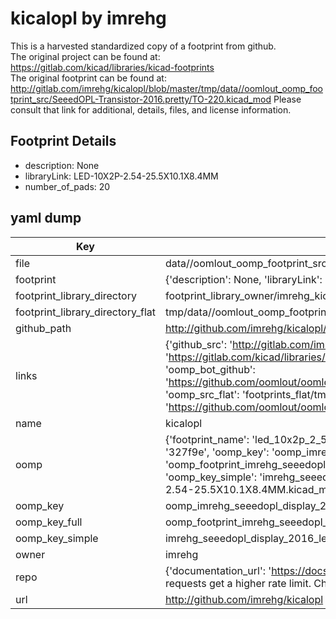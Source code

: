 # kicalopl by imrehg  
This is a harvested standardized copy of a footprint from github.  
The original project can be found at:  
https://gitlab.com/kicad/libraries/kicad-footprints  
The original footprint can be found at:
http://gitlab.com/imrehg/kicalopl/blob/master/tmp/data//oomlout_oomp_footprint_src/SeeedOPL-Transistor-2016.pretty/TO-220.kicad_mod
Please consult that link for additional, details, files, and license information.  
## Footprint Details
* description: None  
* libraryLink: LED-10X2P-2.54-25.5X10.1X8.4MM  
* number_of_pads: 20  
## yaml dump  
| Key | Value |  
| --- | --- |  
| file | data//oomlout_oomp_footprint_src/kicalopl/SeeedOPL-Display-2016.pretty/LED-10X2P-2.54-25.5X10.1X8.4MM.kicad_mod |  
| footprint | {'description': None, 'libraryLink': 'LED-10X2P-2.54-25.5X10.1X8.4MM', 'number_of_pads': 20} |  
| footprint_library_directory | footprint_library_owner/imrehg_kicalopl |  
| footprint_library_directory_flat | tmp/data//oomlout_oomp_footprint_src/footprints_flat/imrehg_seeedopl_display_2016_led_10x2p_2_54_25_5x10_1x8_4mm/working |  
| github_path | http://github.com/imrehg/kicalopl/blob/master/tmp/data//oomlout_oomp_footprint_src/SeeedOPL-Display-2016.pretty/LED-10X2P-2.54-25.5X10.1X8.4MM.kicad_mod |  
| links | {'github_src': 'http://gitlab.com/imrehg/kicalopl/blob/master/tmp/data//oomlout_oomp_footprint_src/SeeedOPL-Transistor-2016.pretty/TO-220.kicad_mod', 'github_src_repo': 'https://gitlab.com/kicad/libraries/kicad-footprints', 'oomp_bot': 'tmp/data//oomlout_oomp_footprint_src/footprints/imrehg_seeedopl_display_2016_led_10x2p_2_54_25_5x10_1x8_4mm/working', 'oomp_bot_github': 'https://github.com/oomlout/oomlout_oomp_footprint_bot/tree/main/tmp/data//oomlout_oomp_footprint_src/footprints/imrehg_seeedopl_display_2016_led_10x2p_2_54_25_5x10_1x8_4mm/working', 'oomp_src_flat': 'footprints_flat/tmp/data//oomlout_oomp_footprint_src/footprints_flat/imrehg_seeedopl_display_2016_led_10x2p_2_54_25_5x10_1x8_4mm/working', 'oomp_src_flat_github': 'https://github.com/oomlout/oomlout_oomp_footprint_src/tree/main/tmp/data//oomlout_oomp_footprint_src/footprints_flat/imrehg_seeedopl_display_2016_led_10x2p_2_54_25_5x10_1x8_4mm/working'} |  
| name | kicalopl |  
| oomp | {'footprint_name': 'led_10x2p_2_54_25_5x10_1x8_4mm', 'library_name': 'seeedopl_display_2016', 'md5': '327f9e31fe9b98bcbe7fa7f4736f19c6', 'md5_10': '327f9e31fe', 'md5_5': '327f9', 'md5_6': '327f9e', 'oomp_key': 'oomp_imrehg_seeedopl_display_2016_led_10x2p_2_54_25_5x10_1x8_4mm', 'oomp_key_extra': 'oomp_footprint_imrehg_seeedopl_display_2016_led_10x2p_2_54_25_5x10_1x8_4mm', 'oomp_key_full': 'oomp_footprint_imrehg_seeedopl_display_2016_led_10x2p_2_54_25_5x10_1x8_4mm_327f9e', 'oomp_key_simple': 'imrehg_seeedopl_display_2016_led_10x2p_2_54_25_5x10_1x8_4mm', 'original_filename': 'data//oomlout_oomp_footprint_src/kicalopl/SeeedOPL-Display-2016.pretty/LED-10X2P-2.54-25.5X10.1X8.4MM.kicad_mod', 'owner_name': 'imrehg'} |  
| oomp_key | oomp_imrehg_seeedopl_display_2016_led_10x2p_2_54_25_5x10_1x8_4mm |  
| oomp_key_full | oomp_footprint_imrehg_seeedopl_display_2016_led_10x2p_2_54_25_5x10_1x8_4mm |  
| oomp_key_simple | imrehg_seeedopl_display_2016_led_10x2p_2_54_25_5x10_1x8_4mm |  
| owner | imrehg |  
| repo | {'documentation_url': 'https://docs.github.com/rest/overview/resources-in-the-rest-api#rate-limiting', 'message': "API rate limit exceeded for 84.66.142.224. (But here's the good news: Authenticated requests get a higher rate limit. Check out the documentation for more details.)"} |  
| url | http://github.com/imrehg/kicalopl |  

